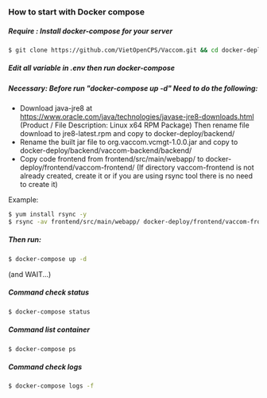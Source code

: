 ### How to start with Docker compose
##### Require : Install docker-compose for your server

```bash
$ git clone https://github.com/VietOpenCPS/Vaccom.git && cd docker-deploy
```
##### Edit all variable in .env then run docker-compose

##### Necessary: Before run "docker-compose up -d" Need to do the following:
* Download java-jre8 at https://www.oracle.com/java/technologies/javase-jre8-downloads.html (Product / File Description: Linux x64 RPM Package) Then rename file download to jre8-latest.rpm and copy to docker-deploy/backend/
* Rename the built jar file to org.vaccom.vcmgt-1.0.0.jar and copy to docker-deploy/backend/vaccom-backend/backend/
* Copy code frontend from frontend/src/main/webapp/ to docker-deploy/frontend/vaccom-frontend/ 
(If directory vaccom-frontend is not already created, create it or if you are using rsync tool there is no need to create it)

Example:
```bash
$ yum install rsync -y
$ rsync -av frontend/src/main/webapp/ docker-deploy/frontend/vaccom-frontend/
```


##### Then run: 
```bash
$ docker-compose up -d
```
(and WAIT...)

##### Command check status
```bash
$ docker-compose status
```
##### Command list container
```bash
$ docker-compose ps
```

##### Command check logs
```bash
$ docker-compose logs -f